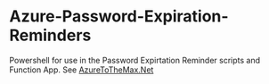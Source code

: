 # Azure-Password-Expiration-Reminders
Powershell for use in the Password Expirtation Reminder scripts and Function App. See [AzureToTheMax.Net](https://azuretothemax.net/2023/02/10/windows-toast-notification-based-password-expiration-reminders/)


